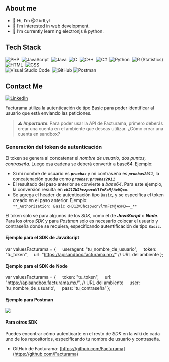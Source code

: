 
## About me
- 👋 Hi, I’m @GbrlLyl
- 👀 I’m interested in web development.
- 🌱 I’m currently learning electronjs & python.

## Tech Stack
![PHP](https://img.shields.io/badge/-PHP-05122A?style=flat&logo=python)&nbsp;
![JavaScript](https://img.shields.io/badge/-JavaScript-05122A?style=flat&logo=javascript)&nbsp;
![Java](https://img.shields.io/badge/-Java-05122A?style=flat&logo=Java&logoColor=FFA518)&nbsp;
![C](https://img.shields.io/badge/-C-05122A?style=flat&logo=C&logoColor=A8B9CC)&nbsp;
![C++](https://img.shields.io/badge/-C++-05122A?style=flat&logo=C%2B%2B&logoColor=00599C)&nbsp;
![C#](https://img.shields.io/badge/-CSharp-05122A?style=flat&logo=C%2B%2B&logoColor=00599C)&nbsp;
![Python](https://img.shields.io/badge/-Python-05122A?style=flat&logo=python)&nbsp;
![R (Statistics)](https://img.shields.io/badge/-R-05122A?style=flat&logo=R&logoColor=276DC3)\
![HTML](https://img.shields.io/badge/-HTML-05122A?style=flat&logo=HTML5)&nbsp;
![CSS](https://img.shields.io/badge/-CSS-05122A?style=flat&logo=CSS3&logoColor=1572B6)\
![Visual Studio Code](https://img.shields.io/badge/Visual%20Studio%20Code-0078d7.svg?style=for-the-badge&logo=visual-studio-code&logoColor=white)&nbsp;
![GitHub](https://img.shields.io/badge/github-%23121011.svg?style=for-the-badge&logo=github&logoColor=white)
![Postman](https://img.shields.io/badge/Postman-FF6C37?style=for-the-badge&logo=postman&logoColor=white)&nbsp;

## Contact Me
[![LinkedIn](https://img.shields.io/badge/LinkedIn-0077B5?style=for-the-badge&logo=linkedin&logoColor=white)](https://www.linkedin.com/in/loyolagabriel/)
<!---[![Twitter](https://img.shields.io/badge/Twitter-1DA1F2?style=for-the-badge&logo=twitter&logoColor=white)](https://twitter.com/)
[![Facebook](https://img.shields.io/badge/Facebook-1877F2?style=for-the-badge&logo=facebook&logoColor=white)](https://www.facebook.com/)
[![Instagram](https://img.shields.io/badge/Instagram-E4405F?style=for-the-badge&logo=instagram&logoColor=white)](https://www.instagram.com/)-->


<!---
## My Stats
![GbrlLyl's GitHub stats](https://github-readme-stats.vercel.app/api?username=GbrlLyl&show_icons=true)
GbrlLyl/GbrlLyl is a ✨ special ✨ repository because its `README.md` (this file) appears on your GitHub profile.
You can click the Preview link to take a look at your changes.
--->




Facturama utiliza la autenticación de tipo Basic para poder identificar al usuario que está enviando las peticiones.

> **_⚠️ Importante_**: Para poder usar la API de Facturama, primero deberás crear una cuenta en el ambiente que deseas utilizar. ¿Cómo crear una cuenta en sandbox?

### Generación del token de autenticación

El token se genera al concatenar el _nombre de usuario, dos puntos, contraseña_. Luego esa cadena se deberá convertir a base64. Ejemplo: 

*   Si mi nombre de usuario es **_`pruebas`_** y mi contraseña es **_`pruebas2011`_**, la concatenación queda como **_`pruebas:pruebas2011`_**
*   El resultado del paso anterior se convierte a _base64_. Para este ejemplo, la conversión resulta en **_`cHJ1ZWJhczpwcnVlYmFzMjAxMQ==`_**.
*   Se agrega el header de autenticación tipo `Basic`, y se especifica el token creado en el paso anterior. Ejemplo:  
    `**_Authorization: Basic cHJ1ZWJhczpwcnVlYmFzMjAxMQ==_**`

El token solo se para algunos de los _SDK_, como el de _**JavaScript**_ o _**Node**_. Para los otros _SDK_ y para _Postman_ solo es necesario colocar el usuario y contraseña donde se requiera, especificando autentificación de tipo `Basic`.

#### Ejemplo para el SDK de JavaScript

var valuesFacturama = {
    useragent: "tu\_nombre\_de\_usuario",
    token: "tu\_token",
    url: "https://apisandbox.facturama.mx/"     // URL del ambiente
};

#### Ejemplo para el SDK de Node

var valuesFacturama = {
    token: "tu\_token",
    url: "https://apisandbox.facturama.mx/",    // URL del ambiente
    user: 'tu\_nombre\_de\_usuario',
    pass: 'tu\_contraseña'
};

#### Ejemplo para Postman

![](https://cdn.elev.io/file/uploads/GMmWbjNkwx_4xETR7KjSJNkYai4UVRsw7WzUfwzPgZk/lml8binCNzp8NUHugE6jwakJ4W90mHug7BvSKN2VgTM/1747952099242-_CM.png)

#### Para otros SDK

Puedes encontrar cómo autenticarte en el resto de _SDK_ en la wiki de cada uno de los repositorios, especificando tu nombre de usuario y contraseña. 

*   GitHub de Facturama: [https://github.com/Facturama](https://github.com/Facturama)
